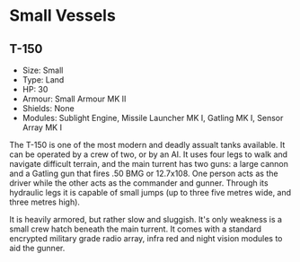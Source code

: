# Small Vessels

## T-150

- Size: Small
- Type: Land
- HP: 30
- Armour: Small Armour MK II
- Shields: None
- Modules: Sublight Engine, Missile Launcher MK I, Gatling MK I,
Sensor Array MK I

The T-150 is one of the most modern and deadly assualt tanks available.
It can be operated by a crew of two, or by an AI. It uses four legs to walk and
navigate difficult terrain, and the main turrent has two guns: a large cannon
and a Gatling gun that fires .50 BMG or 12.7x108. One person acts as the driver
while the other acts as the commander and gunner. Through its hydraulic legs it
is capable of small jumps (up to three five metres wide, and three metres high).

It is heavily armored, but rather slow and sluggish. It's only weakness is a
small crew hatch beneath the main turrent.  It comes with a standard encrypted
military grade radio array, infra red and night vision modules to aid the
gunner.
